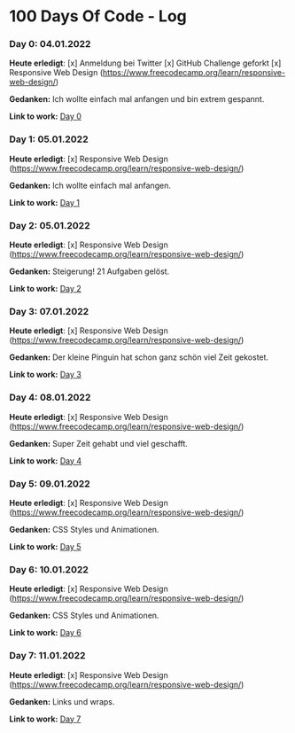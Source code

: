 # 100 Days Of Code - Log

### Day 0: 04.01.2022

**Heute erledigt**: [x] Anmeldung bei Twitter
                    [x] GitHub Challenge geforkt
                    [x] Responsive Web Design (https://www.freecodecamp.org/learn/responsive-web-design/)

**Gedanken:** Ich wollte einfach mal anfangen und bin extrem gespannt.

**Link to work:** [Day 0](https://github.com/swaehnie/100-days-of-code/tree/kallaway-patch-1/Responsive%20Web%20Design/Day%200)

### Day 1: 05.01.2022

**Heute erledigt**: [x] Responsive Web Design (https://www.freecodecamp.org/learn/responsive-web-design/)

**Gedanken:** Ich wollte einfach mal anfangen.

**Link to work:** [Day 1](https://github.com/swaehnie/100-days-of-code/tree/kallaway-patch-1/Responsive%20Web%20Design/Day%20001)


### Day 2: 05.01.2022

**Heute erledigt**: [x] Responsive Web Design (https://www.freecodecamp.org/learn/responsive-web-design/)

**Gedanken:** Steigerung! 21 Aufgaben gelöst.

**Link to work:** [Day 2](https://github.com/swaehnie/100-days-of-code/tree/kallaway-patch-1/Responsive%20Web%20Design/Day%20002)


### Day 3: 07.01.2022

**Heute erledigt**: [x] Responsive Web Design (https://www.freecodecamp.org/learn/responsive-web-design/)

**Gedanken:** Der kleine Pinguin hat schon ganz schön viel Zeit gekostet.

**Link to work:** [Day 3](https://github.com/swaehnie/100-days-of-code/tree/kallaway-patch-1/Responsive%20Web%20Design/Day%20003)


### Day 4: 08.01.2022

**Heute erledigt**: [x] Responsive Web Design (https://www.freecodecamp.org/learn/responsive-web-design/)

**Gedanken:** Super Zeit gehabt und viel geschafft.

**Link to work:** [Day 4](https://github.com/swaehnie/100-days-of-code/tree/kallaway-patch-1/Responsive%20Web%20Design/Day%20004)


### Day 5: 09.01.2022

**Heute erledigt**: [x] Responsive Web Design (https://www.freecodecamp.org/learn/responsive-web-design/)

**Gedanken:** CSS Styles und Animationen.

**Link to work:** [Day 5](https://github.com/swaehnie/100-days-of-code/tree/kallaway-patch-1/Responsive%20Web%20Design/Day%20005)


### Day 6: 10.01.2022

**Heute erledigt**: [x] Responsive Web Design (https://www.freecodecamp.org/learn/responsive-web-design/)

**Gedanken:** CSS Styles und Animationen.

**Link to work:** [Day 6](https://github.com/swaehnie/100-days-of-code/tree/kallaway-patch-1/Responsive%20Web%20Design/Day%20006)


### Day 7: 11.01.2022

**Heute erledigt**: [x] Responsive Web Design (https://www.freecodecamp.org/learn/responsive-web-design/)

**Gedanken:** Links und wraps.

**Link to work:** [Day 7](https://github.com/swaehnie/100-days-of-code/tree/kallaway-patch-1/Responsive%20Web%20Design/Day%20007)
